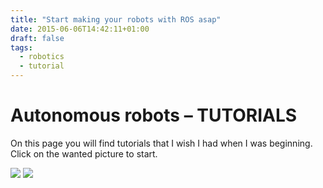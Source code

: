 ```yaml
---
title: "Start making your robots with ROS asap"
date: 2015-06-06T14:42:11+01:00
draft: false
tags:
  - robotics
  - tutorial
---
```


# Autonomous robots – TUTORIALS

On this page you will find tutorials that I wish I had when I was beginning. Click on the wanted picture to start.

![](/ltfe1.jpg " ")
![](/ltfe2.png " ")
